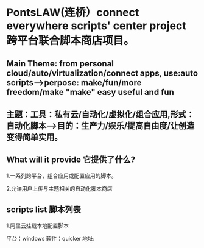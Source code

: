 # PontsLAW(连桥）connect everywhere scripts' center project 跨平台联合脚本商店项目。

## Main Theme: from personal cloud/auto/virtualization/connect apps, use:auto scripts-->perpose: make/fun/more freedom/make "make" easy useful and fun

## 主题：工具：私有云/自动化/虚拟化/组合应用,形式：自动化脚本-->目的：生产力/娱乐/提高自由度/让创造变得简单实用。

## What will it provide 它提供了什么?
1.一系列跨平台，组合应用或配置应用的脚本。

2.允许用户上传与主题相关的自动化脚本商店

## scripts list 脚本列表

1.阿里云挂载本地配置脚本

平台：windows
软件：quicker
地址: 
